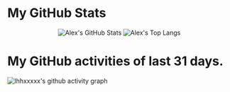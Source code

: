 # My GitHub Stats

<p align="center">
    <img src="https://github-readme-stats.vercel.app/api/?username=lhhxxxxx&show_icons=true&count_private=true" alt="Alex's GitHub Stats">
    <!-- Top Langs - https://github.com/anuraghazra/github-readme-stats -->
    <img src="https://github-readme-stats.vercel.app/api/top-langs/?username=lhhxxxxx&layout=compact" alt="Alex's Top Langs">
</p>

# My GitHub activities of last 31 days.

<!-- https://github.com/ashutosh00710/github-readme-activity-graph -->
![lhhxxxxx's github activity graph](https://activity-graph.herokuapp.com/graph?username=lhhxxxxx&area=true&custom_title=lhhxxxxx's%20contribution%20graph)
